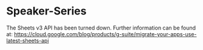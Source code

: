 # Speaker-Series

The Sheets v3 API has been turned down. Further information can be found at: https://cloud.google.com/blog/products/g-suite/migrate-your-apps-use-latest-sheets-api
